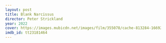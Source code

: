 ```yaml
---
layout: post
title: Blank Narcissus
director: Peter Strickland
year: 2022
cover: https://images.mubicdn.net/images/film/355078/cache-813284-1669293026/image-w1280.jpg
imdb_id: tt23181464
---
```

